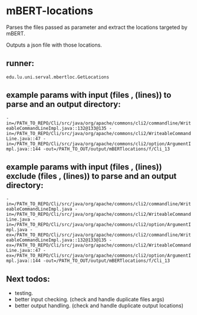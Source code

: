 # mBERT-locations

Parses the files passed as parameter and extract the locations targeted by mBERT.

Outputs a json file with those locations.

## runner:

`edu.lu.uni.serval.mbertloc.GetLocations`

## example params with input (files , (lines)) to parse and an output directory:

`
  -in=/PATH_TO_REPO/Cli/src/java/org/apache/commons/cli2/commandline/WriteableCommandLineImpl.java::132@133@135
  -in=/PATH_TO_REPO/Cli/src/java/org/apache/commons/cli2/WriteableCommandLine.java::47
  -in=/PATH_TO_REPO/Cli/src/java/org/apache/commons/cli2/option/ArgumentImpl.java::144
  -out=/PATH_TO_OUT/output/mBERTlocations/f/Cli_13
`

## example params with input (files , (lines)) exclude (files , (lines)) to parse and an output directory:

`
  -in=/PATH_TO_REPO/Cli/src/java/org/apache/commons/cli2/commandline/WriteableCommandLineImpl.java
  -in=/PATH_TO_REPO/Cli/src/java/org/apache/commons/cli2/WriteableCommandLine.java
  -in=/PATH_TO_REPO/Cli/src/java/org/apache/commons/cli2/option/ArgumentImpl.java
  -ex=/PATH_TO_REPO/Cli/src/java/org/apache/commons/cli2/commandline/WriteableCommandLineImpl.java::132@133@135
  -ex=/PATH_TO_REPO/Cli/src/java/org/apache/commons/cli2/WriteableCommandLine.java::47
  -ex=/PATH_TO_REPO/Cli/src/java/org/apache/commons/cli2/option/ArgumentImpl.java::144
  -out=/PATH_TO_OUT/output/mBERTlocations/f/Cli_13
`

## Next todos:

- testing.
- better input checking. (check and handle duplicate files args)
- better output handling. (check and handle duplicate output locations)

